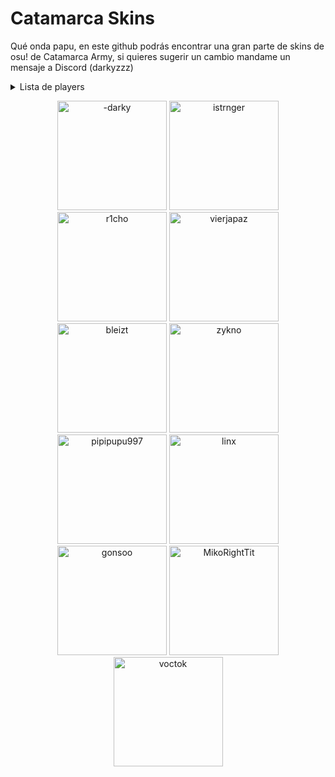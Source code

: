 # Catamarca Skins

Qué onda papu, en este github podrás encontrar una gran parte de skins de osu! de Catamarca Army, si quieres sugerir un cambio mandame un mensaje a Discord (darkyzzz)

<details>
 <summary>Lista de players</summary><br>
· <a href="players/-darky/-darky.md">-darky</a><br>
· <a href="players/istringer/istringer.md">istringer</a><br>
· <a href="players/r1cho/r1cho.md">r1cho<a/><br>
· <a href="players/vierjapaz/vierjapaz.md">vierjapaz<a/><br>
· <a href="players/bleizt/bleizt.md">bleizt<a/><br>
· <a href="players/zykno/zykno.md">zykno<a/><br>
· <a href="players/pipipupu997/pipipupu997.md">pipipupu997<a/><br>
· <a href="players/linx/linx.md">linx<a/><br> 
· <a href="players/gonsoo/gonsoo.md">gonsoo<a/><br> 
· <a href="players/MikoRightTit/MikoRightTit.md">MikoRightTit<a/><br> 
· <a href="players/voctok/voctok.md">voctok<a/><br> 


  </details>

 <p align="center">
 <a href="players/-darky/-darky.md">
  <img src="https://a.ppy.sh/20328099"  
       width="175"
       height="175"
   title="-darky"></a>
       
       
 <a href="players/istringer/istringer.md">
  <img src="https://a.ppy.sh/16918052"  
       width="175"
       height="175"
 title="istrnger"></a>

  <a href="players/r1cho/r1cho.md">
    <img src="https://a.ppy.sh/13065919"  
       width="175"
       height="175"
     title="r1cho"></a>

   <a href="players/vierjapaz/vierjapaz.md">
    <img src="https://a.ppy.sh/12301126"  
       width="175"
       height="175"
     title="vierjapaz"></a>

  <a href="players/bleizt/bleizt.md">
   <img src="https://a.ppy.sh/13999216"  
       width="175"
       height="175"
    title="bleizt"></a>
 
  <a href="players/zykno/zykno.md">
    <img src="https://a.ppy.sh/6105480"  
       width="175"
       height="175"
     title="zykno"></a>

  <a href="players/pipipupu997/pipipupu997.md">     
      <img src="https://a.ppy.sh/20120615"  
       width="175"
       height="175"
       title="pipipupu997"></a>
       
   <a href="players/linx/linx.md">
    <img src="https://a.ppy.sh/10970229"  
       width="175"
       height="175"
     title="linx"></a>
  
   <a href="players/gonsoo/gonsoo.md">    
      <img src="https://a.ppy.sh/10018024"  
       width="175"
       height="175"
       title="gonsoo"></a>
   
   <a href="players/MikoRightTit/MikoRightTit.md">
       <img src="https://a.ppy.sh/22259826"  
       width="175"
       height="175"
        title="MikoRightTit"></a>

<a href="players/voctok/voctok.md">
       <img src="https://a.ppy.sh/13881936"  
       width="175"
       height="175"
        title="voctok"></a>
 <br>
       

